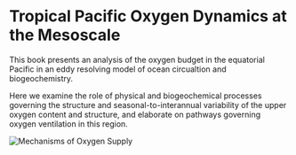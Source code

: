 # Tropical Pacific Oxygen Dynamics at the Mesoscale 

This book presents an analysis of the oxygen budget in the equatorial Pacific in an eddy resolving model of ocean circualtion and biogeochemistry.

Here we examine the role of physical and biogeochemical processes governing the structure and seasonal-to-interannual variability of the upper oxygen content and structure, and elaborate on pathways governing oxygen ventilation in this region. 

![Mechanisms of Oxygen Supply](mechanisms.png)


```{tableofcontents}
```
